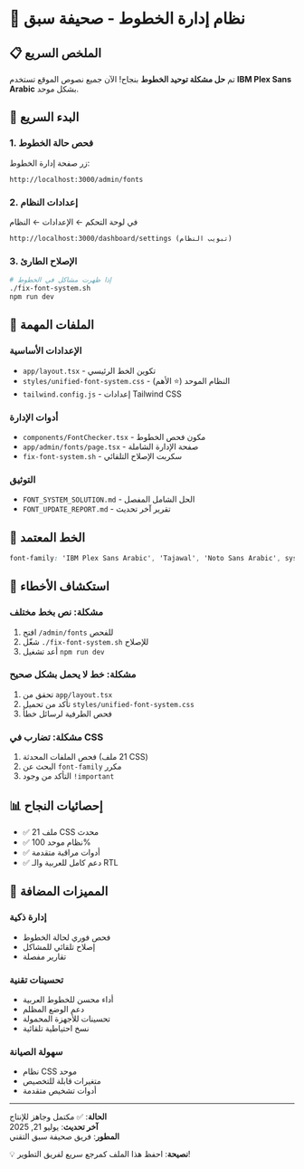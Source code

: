 # 🎨 نظام إدارة الخطوط - صحيفة سبق

## 📋 الملخص السريع
تم **حل مشكلة توحيد الخطوط** بنجاح! الآن جميع نصوص الموقع تستخدم **IBM Plex Sans Arabic** بشكل موحد.

## 🚀 البدء السريع

### 1. فحص حالة الخطوط
زر صفحة إدارة الخطوط:
```
http://localhost:3000/admin/fonts
```

### 2. إعدادات النظام
في لوحة التحكم ← الإعدادات ← النظام
```
http://localhost:3000/dashboard/settings (تبويب النظام)
```

### 3. الإصلاح الطارئ
```bash
# إذا ظهرت مشاكل في الخطوط
./fix-font-system.sh
npm run dev
```

## 📁 الملفات المهمة

### الإعدادات الأساسية
- `app/layout.tsx` - تكوين الخط الرئيسي
- `styles/unified-font-system.css` - النظام الموحد (⭐ الأهم)
- `tailwind.config.js` - إعدادات Tailwind CSS

### أدوات الإدارة
- `components/FontChecker.tsx` - مكون فحص الخطوط
- `app/admin/fonts/page.tsx` - صفحة الإدارة الشاملة
- `fix-font-system.sh` - سكربت الإصلاح التلقائي

### التوثيق
- `FONT_SYSTEM_SOLUTION.md` - الحل الشامل المفصل
- `FONT_UPDATE_REPORT.md` - تقرير آخر تحديث

## 🎯 الخط المعتمد

```css
font-family: 'IBM Plex Sans Arabic', 'Tajawal', 'Noto Sans Arabic', system-ui, sans-serif;
```

## 🔧 استكشاف الأخطاء

### مشكلة: نص بخط مختلف
1. افتح `/admin/fonts` للفحص
2. شغّل `./fix-font-system.sh` للإصلاح
3. أعد تشغيل `npm run dev`

### مشكلة: خط لا يحمل بشكل صحيح
1. تحقق من `app/layout.tsx`
2. تأكد من تحميل `styles/unified-font-system.css`
3. فحص الطرفية لرسائل خطأ

### مشكلة: تضارب في CSS
1. فحص الملفات المحدثة (21 ملف CSS)
2. البحث عن `font-family` مكرر
3. التأكد من وجود `!important`

## 📊 إحصائيات النجاح
- ✅ 21 ملف CSS محدث
- ✅ نظام موحد 100%
- ✅ أدوات مراقبة متقدمة
- ✅ دعم كامل للعربية والـ RTL

## 🎉 المميزات المضافة

### إدارة ذكية
- فحص فوري لحالة الخطوط
- إصلاح تلقائي للمشاكل
- تقارير مفصلة

### تحسينات تقنية
- أداء محسن للخطوط العربية
- دعم الوضع المظلم
- تحسينات للأجهزة المحمولة
- نسخ احتياطية تلقائية

### سهولة الصيانة
- نظام CSS موحد
- متغيرات قابلة للتخصيص
- أدوات تشخيص متقدمة

---

**الحالة**: ✅ مكتمل وجاهز للإنتاج  
**آخر تحديث**: يوليو 21, 2025  
**المطور**: فريق صحيفة سبق التقني  

💡 **نصيحة**: احفظ هذا الملف كمرجع سريع لفريق التطوير!

